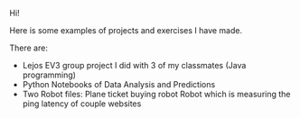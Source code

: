 Hi! 

Here is some examples of projects and exercises I have made. 

There are:
- Lejos EV3 group project I did with 3 of my classmates (Java programming)
- Python Notebooks of Data Analysis and Predictions
- Two Robot files:
  Plane ticket buying robot
  Robot which is measuring the ping latency of couple websites  
 
